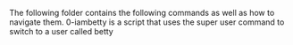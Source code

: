 The following folder contains the following commands as well as
how to navigate them.
0-iambetty is a script that uses the super user command to switch to 
a user called betty
